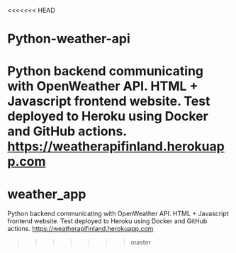 <<<<<<< HEAD
# Python-weather-api

Python backend communicating with OpenWeather API. HTML + Javascript frontend website. Test deployed to Heroku using Docker and GitHub actions. https://weatherapifinland.herokuapp.com
=======
# weather_app
Python backend communicating with OpenWeather API. HTML + Javascript frontend website. Test deployed to Heroku using Docker and GitHub actions.
https://weatherapifinland.herokuapp.com

>>>>>>> master
